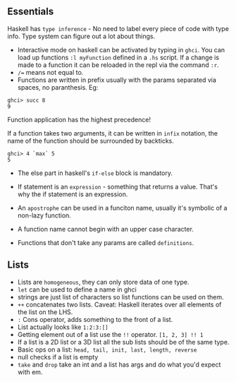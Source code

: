 ## Essentials

Haskell has `type inference` - No need to label every piece of code with type info. Type system can figure out
a lot about things.

+ Interactive mode on haskell can be activated by typing in `ghci`. You can load up functions `:l myFunction` defined  in a `.hs` script. If a change is made to a function it can be reloaded in the repl via the command `:r`.
+ `/=` means not equal to.
+ Functions are written in prefix usually with the params separated via spaces, no paranthesis.
Eg: 
```
ghci> succ 8
9
```

Function application has the highest precedence!

If a function takes two arguments, it can be written in `infix` notation, the name of the function should be surrounded by backticks.

```
ghci> 4 `max` 5
5
```

+ The else part in haskell's `if-else` block is mandatory.
+ If statement is an `expression` - something that returns a value. That's why the if statement
is an expression.

+ An `apostrophe` can be used in a funciton name, usually it's symbolic of a non-lazy function.
+ A function name cannot begin with an upper case character.
+ Functions that don't take any params are called `definitions`.


## Lists

+ Lists are `homogeneous`, they can only store data of one type.
+ `let` can be used to define a name in ghci
+ strings are just list of characters so list functions can be used on them.
+ `++` concatenates two lists. Caveat: Haskell iterates over all elements of the list on the LHS.
+ `:` Cons operator, adds something to the front of a list.
+ List actually looks like `1:2:3:[]`
+ Getting element out of a list use the `!!` operator. `[1, 2, 3] !! 1`
+ If a list is a 2D list or a 3D list all the sub lists should be of the same type.
+ Basic ops on a list: `head, tail, init, last, length, reverse`
+ null checks if a list is empty
+ `take` and `drop` take an int and a list has args and do what you'd expect with em.
